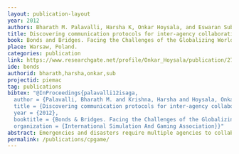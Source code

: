 ```yaml
---
layout: publication-layout
year: 2012
authors: Bharath M. Palavalli, Harsha K, Onkar Hoysala, and Eswaran Subrahmanian.
title: Discovering communication protocols for inter-agency collaboration for emergency response.
book: Bonds and Bridges. Facing the Challenges of the Globalizing World with the Use of Simulation and Gaming.
place: Warsaw, Poland.
categories: publication
link: https://www.researchgate.net/profile/Onkar_Hoysala/publication/279862017_Discovering_communication_Protocols_for_inter-agency_collaboration_for_emergency_response/links/559cb08a08ae7f3eb4d03525.pdf
ide: bonds
authorid: bharath,harsha,onkar,sub
projectid: piemac
tag: publications
bibtex: "@InProceedings{palavalli12isaga,
  author = {Palavalli, Bharath M. and Krishna, Harsha and Hoysala, Onkar and Subrahmanian, Eswaran},
  title = {Discovering communication protocols for inter-agency collaboration for emergency response. },
  year = {2012},
  booktitle = {Bonds & Bridges. Facing the Challenges of the Globalizing World with the Use of Simulation and Gaming},
  organization = {International Simulation And Gaming Association}}"
abstract: Emergencies and disasters require multiple agencies to collaborate at different levels in order to respond effectively. This involves a thorough understanding of the collaborating agencies’ standard operating procedures and ensuring that protocols are followed for inter-agency communication. The paper-based game described below allows us to explore the complexity of collaboration among different agencies, while mitigating a hypothetical disaster situation simulated with necessary conditions. We then present future modifications to the game and insights from trial runs.
permalink: /publications/cpgame/
---
```

